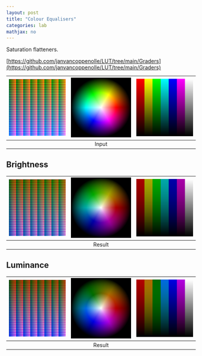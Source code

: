```yaml
---
layout: post
title: "Colour Equalisers"
categories: lab
mathjax: no
---
```


Saturation flatteners.

[https://github.com/janvancoppenolle/LUT/tree/main/Graders](https://github.com/janvancoppenolle/LUT/tree/main/Graders)

| <img src="/img/Neutral-512.png" width="200"/> |  <img src="/img/TestWheel.png" width="200"/>  |  <img src="/img/RYGCBMWChart.png" width="200"/> |
| :---: | :---: | :---: |
| | Input | |

## Brightness

| <img src="/img/colour-equalisers/ColourBrightnessEqualiser.png" width="200"/> |  <img src="/img/colour-equalisers/ColourBrightnessEqualiserTestWheel.png" width="200"/>  |  <img src="/img/colour-equalisers/ColourBrightnessEqualiserRYGCBMWChart.png" width="200"/> |
| :---: | :---: | :---: |
| | Result | |

## Luminance

| <img src="/img/colour-equalisers/ColourLuminanceEqualiser.png" width="200"/> |  <img src="/img/colour-equalisers/ColourLuminanceEqualiserTestWheel.png" width="200"/>  |  <img src="/img/colour-equalisers/ColourLuminanceEqualiserRYGCBMWChart.png" width="200"/> |
| :---: | :---: | :---: |
| | Result | |

